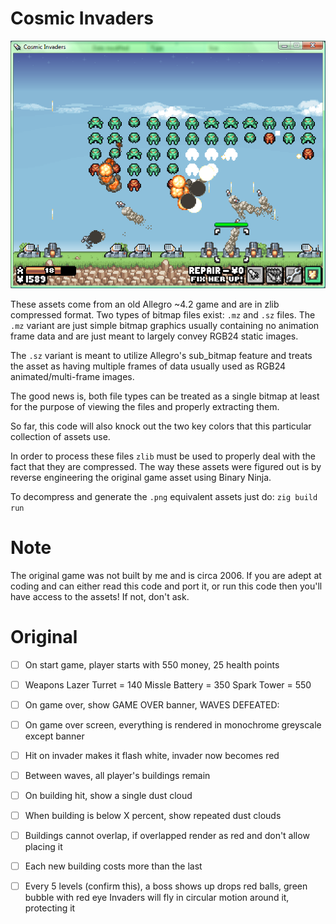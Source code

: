 # Cosmic Invaders

<p align="center">
    <img src="https://raw.githubusercontent.com/deckarep/CosmicInvaders/refs/heads/main/screenshot.png">
</p>

These assets come from an old Allegro ~4.2 game and are in zlib compressed format. Two types of bitmap files
exist: `.mz` and `.sz` files. The `.mz` variant are just simple bitmap graphics usually containing no animation
frame data and are just meant to largely convey RGB24 static images.

The `.sz` variant is meant to utilize Allegro's sub_bitmap feature and treats the asset as having multiple
frames of data usually used as RGB24 animated/multi-frame images.

The good news is, both file types can be treated as a single bitmap at least for the purpose of viewing the
files and properly extracting them.

So far, this code will also knock out the two key colors that this particular collection of assets use.

In order to process these files `zlib` must be used to properly deal with the fact that they are compressed.
The way these assets were figured out is by reverse engineering the original game asset using Binary Ninja.

To decompress and generate the `.png` equivalent assets just do: `zig build run`

# Note

The original game was not built by me and is circa 2006. If you are adept at coding and can either
read this code and port it, or run this code then you'll have access to the assets! If not, don't ask.

# Original
- [ ] On start game, player starts with 550 money, 25 health points
- [ ] Weapons
      Lazer Turret = 140
      Missle Battery = 350
      Spark Tower = 550

- [ ] On game over, show GAME OVER banner, WAVES DEFEATED: <howmany>
- [ ] On game over screen, everything is rendered in monochrome greyscale except banner
- [ ] Hit on invader makes it flash white, invader now becomes red
- [ ] Between waves, all player's buildings remain
- [ ] On building hit, show a single dust cloud
- [ ] When building is below X percent, show repeated dust clouds
- [ ] Buildings cannot overlap, if overlapped render as red and don't allow placing it
- [ ] Each new building costs more than the last
- [ ] Every 5 levels (confirm this), a boss shows up drops red balls, green bubble with red eye
      Invaders will fly in circular motion around it, protecting it
